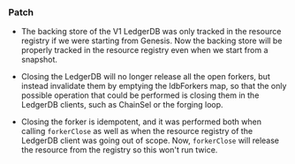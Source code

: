 <!--
A new scriv changelog fragment.

Uncomment the section that is right (remove the HTML comment wrapper).
-->

### Patch

- The backing store of the V1 LedgerDB was only tracked in the
  resource registry if we were starting from Genesis. Now the backing
  store will be properly tracked in the resource registry even when we
  start from a snapshot.

- Closing the LedgerDB will no longer release all the open forkers,
  but instead invalidate them by emptying the ldbForkers map, so that
  the only possible operation that could be performed is closing them
  in the LedgerDB clients, such as ChainSel or the forging loop.

- Closing the forker is idempotent, and it was performed both when
  calling `forkerClose` as well as when the resource registry of the
  LedgerDB client was going out of scope. Now, `forkerClose` will
  release the resource from the registry so this won't run twice.

<!--
### Non-Breaking
-->
<!--
### Breaking

- A bullet item for the Breaking category.

-->
